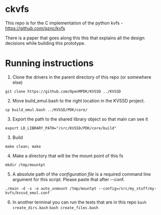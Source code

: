 # ckvfs
This repo is for the C implementation of the python kvfs - https://github.com/qznc/kvfs

There is a paper that goes along this this that explains all the design decisions while building this prototype. 

# Running instructions
1. Clone the drivers in the parent directory of this repo (or somewhere else)

```git clone https://github.com/OpenMPDK/KVSSD ../KVSSD```

2. Move build_emul.bash to the right location in the KVSSD project.

```cp build_emul.bash ../KVSSD/PDK/core/``` 

3. Export the path to the shared library object so that main can see it 

```export LD_LIBRARY_PATH="/src/KVSSD/PDK/core/build"```

3. Build

```make clean; make```

4. Make a directory that will be the mount point of this fs

```mkdir /tmp/mountpt```

5. A absolute path of the *configuration file* is a required command line argument for this script. Please paste that after --conf. 

```./main -d -s -o auto_unmount /tmp/mountpt --config=/src/my_stuff/my-kvfs/kvssd_emul.conf``` 

6. In another terminal you can run the tests that are in this repo 
```bash create_dirs.bash```
```bash create_files.bash```



